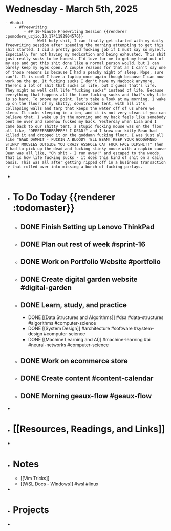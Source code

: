 # Wednesday - March 5th, 2025
	- #habit
		- #freewriting
			- ## 10-Minute Freewriting Session {{renderer :pomodoro_ucjio,10,1741192904576}}
				- Well holy shit, I can finally get started with my daily freewriting session after spending the morning attempting to get this shit started. I did a pretty good fucking job if I must say so myself. Especially for not having my medication and being exhausted. This shit just really sucks to be honest. I'd love for me to get my head out of my ass and get this shit done like a normal person would, but I can barely keep my eyes open. A couple reasons for that an I can't say one of those reasons is because I had a peachy night of sleep. Nope, sure can't. It is cool I have a laptop once again though because I can now work on the go. It fucking sucks I don't have my Macbook anymore. There's a lot of shit that sucks in life, but I guess that's life. They might as well call life "fucking sucks" instead of life. Because everything that happens all the time fucking sucks and that's why life is so hard. To prove my point, let's take a look at my morning. I wake up on the floor of my shitty, downtrodden tent, with all it's collapsing walls and tarp that keeps the water off of us where we sleep. It sucks sleeping in a ten, and it is not very clean if you can believe that. I wake up in the morning and my back feels like somebody bent me over and somehow fucked my back. Yesterday when Lisa and I came back to our shitty tent, a stupid fucking mouse was on the floor all like, "DEEEEERRRRRPPPP! I DEAD!" and I knew our kitty Bean had killed it and dropped it on the goddamn fucking floor. I was just all like "GAWD DAMMIT - FUCKIN A BLOODY 'ELL BEAN! KEEP YOUR GODDAMNED STINKY MOUSIES OUTSIDE YOU CRAZY ASSHOLE CAT FUCK FACE DIPSHIT!" Then I had to pick up the dead and fucking stinky mouse with a napkin cause Bean was all like, "Oh shit - I run away!" and escaped to the woods. That is how life fucking sucks - it does this kind of shit on a daily basis. This was all after getting ripped off in a business transaction -> that rolled over into missing a bunch of fucking parlays.
-
- # To Do Today {{renderer :todomaster}}
	- ## DONE Finish Setting up Lenovo ThinkPad
	- ## DONE Plan out rest of week #sprint-16
	- ## DONE Work on Portfolio Website #portfolio
	- ## DONE Create digital garden website #digital-garden
	- ## DONE Learn, study, and practice
		- DONE [[Data Structures and Algorithms]] #dsa #data-structures #algorithms #computer-science
		- DONE [[System Design]] #architecture #software #system-design #computer-science
		- DONE [[Machine Learning and AI]] #machine-learning #ai #neural-networks #computer-science
	- ## DONE Work on ecommerce store
	- ## DONE Create content #content-calendar
	- ## DONE Morning geaux-flow #geaux-flow
-
- # [[Resources, Readings, and Links]]
-
- # Notes
	- [[Vim Tricks]]
	- [[WSL Docs - Windows]] #wsl #linux
-
- # Projects
-